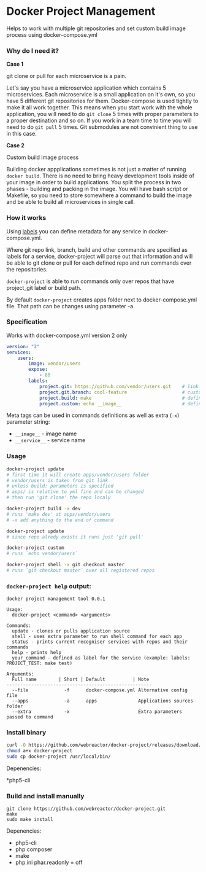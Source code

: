 Docker Project Management
=============

Helps to work with multiple git repositories and set custom build image process using docker-compose.yml


### Why do I need it?

**Case 1**

git clone or pull for each microservice is a pain.

Let's say you have a microservice application which contains 5 microservices.
Each microservice is a small application on it's own, so you have 5 different git repositories for them.
Docker-compose is used tightly to make it all work together.
This means when you start work with the whole application, you will need to do `git clone` 5 times with proper parameters to a proper destination and so on. If you work in a team time to time you will need to do `git pull` 5 times. Git submodules are not convinient thing to use in this case.

**Case 2**

Custom build image process

Building docker appplications sometimes is not just a matter of running `docker build`. There is no need to bring heavy development tools inside of your image in order to build applications. You split the process in two phases - building and packing in the image. You will have bash script or Makefile, so you need to store somewhere a command to build the image and be able to build all microservices in single call.


### How it works

Using [labels](https://docs.docker.com/v1.8/compose/yml/#labels) you can define metadata for any service in docker-compose.yml.

Where git repo link, branch, build and other commands are specified as labels for a service, docker-project will parse out that information and will be able to git clone or pull for each defined repo and run commands over the repositories.

`docker-project` is able to run commands only over repos that have project_git label or build path.


By default `docker-project` creates apps folder next to docker-compose.yml file. That path can be changes using parameter -a.



### Specification

Works with docker-compose.yml version 2 only

```yml
version: "2"
services:
    users:
        image: vendor/users
        expose:
            - 80
        labels:
            project.git: https://github.com/vendor/users.git    # linking git repo
            project.git.branch: cool-feature                    # custom branch, default is master
            project.build: make                                 # defining build command
            project.custom: echo __image__                      # defining custom command
```

Meta tags can be used in commands definitions as well as extra (`-x`) parameter string:
* `__image__`   - image name
* `__service__` - service name

### Usage

```bash
docker-project update
# first time it will create apps/vendor/users folder
# vendor/users is taken from git link
# unless build: parameters is specified
# apps/ is relative to yml fine and can be changed
# then run 'git clone' the repo localy

docker-project build -x dev
# runs 'make dev' at apps/vendor/users
# -x add anything to the end of command

docker-project update
# since repo alredy exists it runs just 'git pull'

docker-project custom
# runs `echo vendor/users`

docker-project shell -x git checkout master
# runs `git checkout master` over all registered repos

```


### `docker-project help` output:

```
docker project management tool 0.0.1

Usage:
  docker-project <command> <arguments>

Commands:
  update - clones or pulls application source
  shell - uses extra parameter to run shell command for each app
  status - prints current recogniser services with repos and their commands
  help - prints help
  your_command - defined as label for the service (example: labels: PROJECT_TEST: make test)

Arguments:
  Full name        | Short | Default          | Note
-----------------------------------------------------
  --file             -f      docker-compose.yml Alternative config file
  --apps             -a      apps               Applications sources folder
  --extra            -x                         Extra parameters passed to command
```

### Install binary

```bash
curl -O https://github.com/webreactor/docker-project/releases/download/0.0.1-alfa/docker-project
chmod a+x docker-project
sudo cp docker-project /usr/local/bin/
```

Depenencies:

*php5-cli

### Build and install manually

```
git clone https://github.com/webreactor/docker-project.git
make
sudo make install
```

Depenencies:

* php5-cli
* php composer
* make
* php.ini phar.readonly = off
